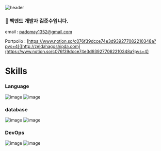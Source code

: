 ![header](https://capsule-render.vercel.app/api?type=cylinder&color=000000&height=150&section=header&text=padomay1352&fontColor=ffffff&fontSize=70&animation=fadeIn&fontAlignY=55&desc=%20&descAlignY=62&descAlign=62)
### 🌱 벡엔드 개발자 김준수입니다.
email : padomay1352@gmail.com

Portpolio : [https://www.notion.so/c076f39dcce74e3d939277082210348a?pvs=4]([http://zeldahagoshipda.com](https://www.notion.so/c076f39dcce74e3d939277082210348a?pvs=4)

# Skills
### Language
![image](https://github.com/padomay1352/padomay1352/assets/19688616/c11094ca-3c87-44ba-9803-479add07faef)
![image](https://github.com/padomay1352/padomay1352/assets/19688616/30a4c3bb-b159-4997-8881-43145099b4f4)

### database
![image](https://github.com/padomay1352/padomay1352/assets/19688616/79f84ee1-1dc1-4cf4-ab18-4a1f146c9886)
![image](https://github.com/padomay1352/padomay1352/assets/19688616/7ca746cd-00e7-4061-982f-543045d39d78)


### DevOps
![image](https://github.com/padomay1352/padomay1352/assets/19688616/3c3923e2-f70f-4a3a-b5a1-c8bcf12510ee)
![image](https://github.com/padomay1352/padomay1352/assets/19688616/4167b75e-7d6c-434d-a162-56aef88e0188)
